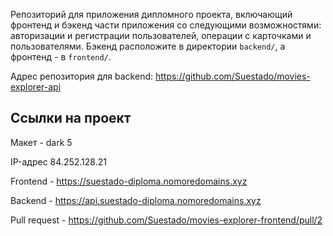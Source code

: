 Репозиторий для приложения дипломного проекта, включающий фронтенд и бэкенд части приложения со следующими возможностями: авторизации и регистрации пользователей, операции с карточками и пользователями. Бэкенд расположите в директории `backend/`, а фронтенд - в `frontend/`.

Адрес репозитория для backend: https://github.com/Suestado/movies-explorer-api

## Ссылки на проект

Макет - dark 5

IP-адрес 84.252.128.21

Frontend - https://suestado-diploma.nomoredomains.xyz

Backend - https://api.suestado-diploma.nomoredomains.xyz

Pull request - https://github.com/Suestado/movies-explorer-frontend/pull/2
